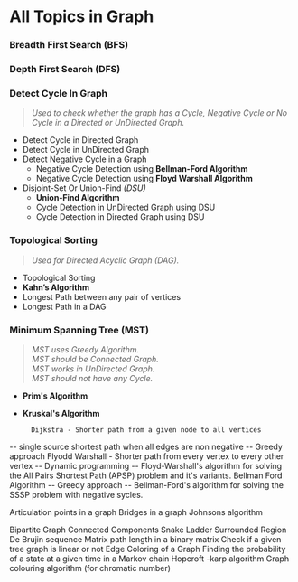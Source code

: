 # All Topics in Graph

### Breadth First Search (BFS)

### Depth First Search (DFS)  

### Detect Cycle In Graph
> *Used to check whether the graph has a Cycle, Negative Cycle or No Cycle in a Directed or UnDirected Graph.*
- Detect Cycle in Directed Graph
- Detect Cycle in UnDirected Graph
- Detect Negative Cycle in a Graph
  - Negative Cycle Detection using **Bellman-Ford Algorithm**
  - Negative Cycle Detection using **Floyd Warshall Algorithm**
- Disjoint-Set Or Union-Find *(DSU)*
	- **Union-Find Algorithm**
	- Cycle Detection in UnDirected Graph using DSU
	- Cycle Detection in Directed Graph using DSU

### Topological Sorting
> *Used for Directed Acyclic Graph (DAG).*
- Topological Sorting
- **Kahn’s Algorithm**
- Longest Path between any pair of vertices
- Longest Path in a DAG

### Minimum Spanning Tree (MST)
> *MST uses Greedy Algorithm.*  
> *MST should be Connected Graph.*  
> *MST works in UnDirected Graph.*  
> *MST should not have any Cycle.*  

- **Prim's Algorithm**
- **Kruskal's Algorithm**


		Dijkstra - Shorter path from a given node to all vertices

-- single source shortest path when all edges are non negative
-- Greedy approach
Flyodd Warshall - Shorter path from every vertex to every other vertex
-- Dynamic programming
-- Floyd-Warshall's algorithm for solving the All Pairs Shortest Path (APSP) problem and it's variants.
Bellman Ford Algorithm 
-- Greedy approach
-- Bellman-Ford's algorithm for solving the SSSP problem with negative sycles.



Articulation points in a graph
Bridges in a graph
Johnsons algorithm

Bipartite Graph
Connected Components
Snake Ladder
Surrounded Region
De Brujin sequence
Matrix path length in a binary matrix
Check if a given tree graph is linear or not
Edge Coloring of a Graph
Finding the probability of a state at a given time in a Markov chain
Hopcroft -karp algorithm
Graph colouring algorithm (for chromatic number)
